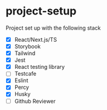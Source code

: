 # project-setup

Project set up with the following stack

-   [x] React/Next.js/TS
-   [x] Storybook
-   [x] Tailwind
-   [x] Jest
-   [x] React testing library
-   [ ] Testcafe
-   [x] Eslint
-   [x] Percy
-   [x] Husky
-   [ ] Github Reviewer
